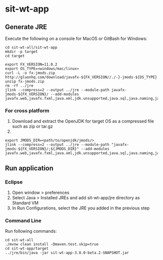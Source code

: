 # sit-wt-app

## Generate JRE

Execute the following on a console for MacOS or GitBash for Windows:

```
cd sit-wt-all/sit-wt-app
mkdir -p target
cd target

export FX_VERSION=11.0.2
export OS_TYPE=<windows/mac/linux>
curl -L -o fx-jmods.zip http://gluonhq.com/download/javafx-${FX_VERSION//./-}-jmods-${OS_TYPE}
unzip fx-jmods.zip
rm -rf ../jre
jlink --compress=2 --output ../jre --module-path javafx-jmods-${FX_VERSION}/ --add-modules javafx.web,javafx.fxml,java.xml,jdk.unsupported,java.sql,java.naming,java.desktop,java.management,java.security.jgss,java.instrument
```

### For cross platform

1. Download and extract the OpenJDK for target OS as a compressed file such as zip or tar.gz
2. 

```
export JMODS_DIR=<path/to/openjdk/jmods/>
jlink --compress=2 --output ../jre --module-path "javafx-jmods-${FX_VERSION}/;${JMODS_DIR}" --add-modules javafx.web,javafx.fxml,java.xml,jdk.unsupported,java.sql,java.naming,java.desktop,java.management,java.security.jgss,java.instrument
```


## Run application

### Eclipse

1. Open window > preferences
1. Select Java > Installed JREs and add sit-wt-app/jre directory as Standard VM 
1. In Run Configurations, select the JRE you added in the previous step

### Command Line

Run following commands:

```
cd sit-wt-all
./mvnw clean install -Dmaven.test.skip=true
cd sit-wt-app/target
../jre/bin/java -jar sit-wt-app-3.0.0-beta.2-SNAPSHOT.jar
```
